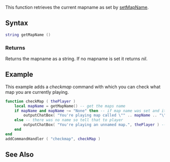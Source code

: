 This function retrieves the current mapname as set by [setMapName](/docs/setmapname.md "wikilink").

Syntax
------

``` lua
string getMapName ()
```

### Returns

Returns the mapname as a string. If no mapname is set it returns *nil*.

Example
-------

This example adds a *checkmap* command with which you can check what map you are currently playing.

``` lua
function checkMap ( thePlayer )
    local mapName = getMapName() -- get the maps name
    if mapName and mapName ~= "None" then -- if map name was set and it isn't "None" (default map name)
        outputChatBox( "You're playing map called \"" .. mapName .. "\"", thePlayer ) -- print out the map name
    else -- there was no name so tell that to player
        outputChatBox( "You're playing an unnamed map.", thePlayer ) -- print out the message
    end
end
addCommandHandler ( "checkmap", checkMap )
```

See Also
--------
